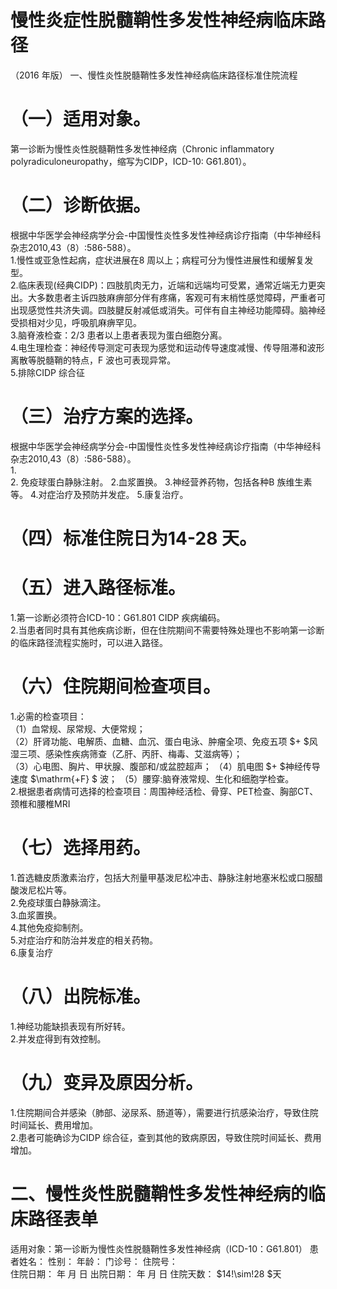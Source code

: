 # 慢性炎症性脱髓鞘性多发性神经病临床路径  
（2016 年版） 一、慢性炎性脱髓鞘性多发性神经病临床路径标准住院流程  
# （一）适用对象。  
第一诊断为慢性炎性脱髓鞘性多发性神经病（Chronic inflammatory polyradiculoneuropathy，缩写为CIDP，ICD-10:  G61.801）。  
# （二）诊断依据。  
根据中华医学会神经病学分会-中国慢性炎性多发性神经病诊疗指南（中华神经科杂志2010,43（8）:586-588）。  
1.慢性或亚急性起病，症状进展在8 周以上；病程可分为慢性进展性和缓解复发型。  
2.临床表现(经典CIDP)：四肢肌肉无力，近端和远端均可受累，通常近端无力更突出。大多数患者主诉四肢麻痹部分伴有疼痛，客观可有末梢性感觉障碍，严重者可出现感觉性共济失调。四肢腱反射减低或消失。可伴有自主神经功能障碍。脑神经受损相对少见，呼吸肌麻痹罕见。  
3.脑脊液检查：2/3 患者以上患者表现为蛋白细胞分离。  
4.电生理检查：神经传导测定可表现为感觉和运动传导速度减慢、传导阻滞和波形离散等脱髓鞘的特点，F 波也可表现异常。  
5.排除CIDP 综合征  
# （三）治疗方案的选择。  
根据中华医学会神经病学分会-中国慢性炎性多发性神经病诊疗指南（中华神经科杂志2010,43（8）:586-588）。  
1.  
2. 免疫球蛋白静脉注射。  2.血浆置换。 3.神经营养药物，包括各种B 族维生素等。 4.对症治疗及预防并发症。 5.康复治疗。  
# （四）标准住院日为14-28 天。  
# （五）进入路径标准。  
1.第一诊断必须符合ICD-10：G61.801  CIDP 疾病编码。  
2.当患者同时具有其他疾病诊断，但在住院期间不需要特殊处理也不影响第一诊断的临床路径流程实施时，可以进入路径。  
# （六）住院期间检查项目。  
1.必需的检查项目：  
（1）血常规、尿常规、大便常规；  
（2）肝肾功能、电解质、血糖、血沉、蛋白电泳、肿瘤全项、免疫五项 $+ $风湿三项、感染性疾病筛查（乙肝、丙肝、梅毒、艾滋病等）；  
（3）心电图、胸片、甲状腺、腹部和/或盆腔超声； （4）肌电图 $+ $神经传导速度 $\mathrm{+F} $ 波； （5）腰穿:脑脊液常规、生化和细胞学检查。  
2.根据患者病情可选择的检查项目：周围神经活检、骨穿、PET检查、胸部CT、颈椎和腰椎MRI  
# （七）选择用药。  
1.首选糖皮质激素治疗，包括大剂量甲基泼尼松冲击、静脉注射地塞米松或口服醋酸泼尼松片等。  
2.免疫球蛋白静脉滴注。  
3.血浆置换。  
4.其他免疫抑制剂。  
5.对症治疗和防治并发症的相关药物。  
6.康复治疗  
# （八）出院标准。  
1.神经功能缺损表现有所好转。  
2.并发症得到有效控制。  
# （九）变异及原因分析。  
1.住院期间合并感染（肺部、泌尿系、肠道等），需要进行抗感染治疗，导致住院时间延长、费用增加。  
2.患者可能确诊为CIDP 综合征，查到其他的致病原因，导致住院时间延长、费用增加。  
# 二、慢性炎性脱髓鞘性多发性神经病的临床路径表单  
适用对象：第一诊断为慢性炎性脱髓鞘性多发性神经病（ICD-10：G61.801） 患者姓名：          性别：     年龄：     门诊号：        住院号：  
住院日期：   年   月   日   出院日期：    年    月    日    住院天数： $14\!\sim\!28 $天  
